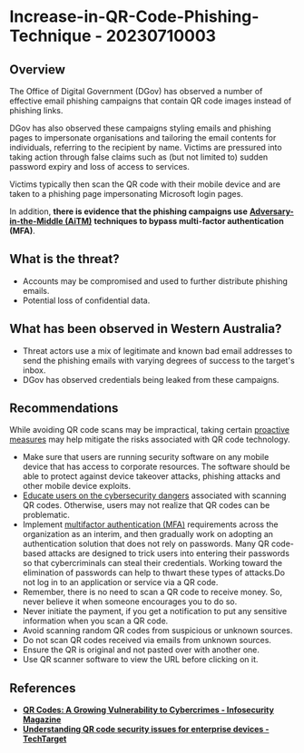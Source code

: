 # Increase-in-QR-Code-Phishing-Technique - 20230710003

## Overview

The Office of Digital Government (DGov) has observed a number of effective email phishing campaigns that contain QR code images instead of phishing links.

DGov has also observed these campaigns styling emails and phishing pages to impersonate organisations and tailoring the email contents for individuals, referring to the recipient by name. Victims are pressured into taking action through false claims such as (but not limited to) sudden password expiry and loss of access to services.

Victims typically then scan the QR code with their mobile device and are taken to a phishing page impersonating Microsoft login pages.

In addition, **there is evidence that the phishing campaigns use** [**Adversary-in-the-Middle (AiTM)**](https://www.microsoft.com/en-us/security/blog/2022/07/12/from-cookie-theft-to-bec-attackers-use-aitm-phishing-sites-as-entry-point-to-further-financial-fraud/ "https://www.microsoft.com/en-us/security/blog/2022/07/12/from-cookie-theft-to-bec-attackers-use-aitm-phishing-sites-as-entry-point-to-further-financial-fraud/") **techniques to bypass multi-factor authentication (MFA)**.

## What is the threat?

- Accounts may be compromised and used to further distribute phishing emails.
- Potential loss of confidential data.

## What has been observed in Western Australia?

- Threat actors use a mix of legitimate and known bad email addresses to send the phishing emails with varying degrees of success to the target's inbox.
- DGov has observed credentials being leaked from these campaigns.

## Recommendations

While avoiding QR code scans may be impractical, taking certain [proactive measures](https://cisomag.com/think-before-you-scan-malicious-qr-codes-in-the-wild/ "https://cisomag.com/think-before-you-scan-malicious-qr-codes-in-the-wild/") may help mitigate the risks associated with QR code technology.

- Make sure that users are running security software on any mobile device that has access to corporate resources. The software should be able to protect against device takeover attacks, phishing attacks and other mobile device exploits.
- [Educate users on the cybersecurity dangers](https://www.techtarget.com/searchsecurity/post/4-ways-to-build-a-thoughtful-security-culture "https://www.techtarget.com/searchsecurity/post/4-ways-to-build-a-thoughtful-security-culture") associated with scanning QR codes. Otherwise, users may not realize that QR codes can be problematic.
- Implement [multifactor authentication (MFA)](https://www.techtarget.com/searchsecurity/definition/multifactor-authentication-MFA "https://www.techtarget.com/searchsecurity/definition/multifactor-authentication-mfa") requirements across the organization as an interim, and then gradually work on adopting an authentication solution that does not rely on passwords. Many QR code-based attacks are designed to trick users into entering their passwords so that cybercriminals can steal their credentials. Working toward the elimination of passwords can help to thwart these types of attacks.Do not log in to an application or service via a QR code.
- Remember, there is no need to scan a QR code to receive money. So, never believe it when someone encourages you to do so.
- Never initiate the payment, if you get a notification to put any sensitive information when you scan a QR code.
- Avoid scanning random QR codes from suspicious or unknown sources.
- Do not scan QR codes received via emails from unknown sources.
- Ensure the QR is original and not pasted over with another one.
- Use QR scanner software to view the URL before clicking on it.

## References

- [**QR Codes: A Growing Vulnerability to Cybercrimes - Infosecurity Magazine**](https://www.infosecurity-magazine.com/opinions/qr-codes-vulnerability-cybercrimes/#:~:text=QR%20Code%20Fraud%20is%20Rampant&text=In%20fact%2C%20many%20don%27t,information%20and%20inserts%20digital%20infections. "https://www.infosecurity-magazine.com/opinions/qr-codes-vulnerability-cybercrimes/#:~:text=qr%20code%20fraud%20is%20rampant&text=in%20fact%2c%20many%20don%27t,information%20and%20inserts%20digital%20infections.")
- [**Understanding QR code security issues for enterprise devices - TechTarget**](https://www.techtarget.com/searchmobilecomputing/tip/Understanding-QR-code-security-issues-for-enterprise-devices)

